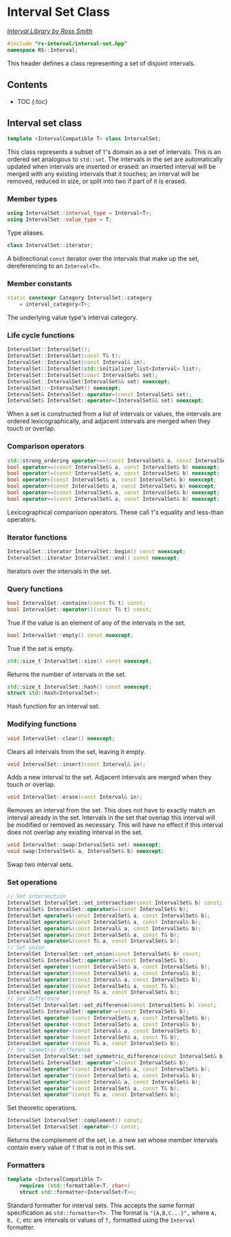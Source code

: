 # Interval Set Class

_[Interval Library by Ross Smith](index.html)_

```c++
#include "rs-interval/interval-set.hpp"
namespace RS::Interval;
```

This header defines a class representing a set of disjoint intervals.

## Contents

* TOC
{:toc}

## Interval set class

```c++
template <IntervalCompatible T> class IntervalSet;
```

This class represents a subset of `T`'s domain as a set of intervals. This is
an ordered set analogous to `std::set`. The intervals in the set are
automatically updated when intervals are inserted or erased: an inserted
interval will be merged with any existing intervals that it touches; an
interval will be removed, reduced in size, or split into two if part of it is
erased.

### Member types

```c++
using IntervalSet::interval_type = Interval<T>;
using IntervalSet::value_type = T;
```

Type aliases.

```c++
class IntervalSet::iterator;
```

A bidirectional `const` iterator over the intervals that make up the set,
dereferencing to an `Interval<T>`.

### Member constants

```c++
static constexpr Category IntervalSet::category
    = interval_category<T>;
```

The underlying value type's interval category.

### Life cycle functions

```c++
IntervalSet::IntervalSet();
IntervalSet::IntervalSet(const T& t);
IntervalSet::IntervalSet(const Interval& in);
IntervalSet::IntervalSet(std::initializer_list<Interval> list);
IntervalSet::IntervalSet(const IntervalSet& set);
IntervalSet::IntervalSet(IntervalSet&& set) noexcept;
IntervalSet::~IntervalSet() noexcept;
IntervalSet& IntervalSet::operator=(const IntervalSet& set);
IntervalSet& IntervalSet::operator=(IntervalSet&& set) noexcept;
```

When a set is constructed from a list of intervals or values, the intervals
are ordered lexicographically, and adjacent intervals are merged when they
touch or overlap.

### Comparison operators

```c++
std::strong_ordering operator<=>(const IntervalSet& a, const IntervalSet& b) noexcept;
bool operator==(const IntervalSet& a, const IntervalSet& b) noexcept;
bool operator!=(const IntervalSet& a, const IntervalSet& b) noexcept;
bool operator<(const IntervalSet& a, const IntervalSet& b) noexcept;
bool operator>(const IntervalSet& a, const IntervalSet& b) noexcept;
bool operator<=(const IntervalSet& a, const IntervalSet& b) noexcept;
bool operator>=(const IntervalSet& a, const IntervalSet& b) noexcept;
```

Lexicographical comparison operators. These call `T`'s equality and less-than
operators.

### Iterator functions

```c++
IntervalSet::iterator IntervalSet::begin() const noexcept;
IntervalSet::iterator IntervalSet::end() const noexcept;
```

Iterators over the intervals in the set.

### Query functions

```c++
bool IntervalSet::contains(const T& t) const;
bool IntervalSet::operator()(const T& t) const;
```

True if the value is an element of any of the intervals in the set.

```c++
bool IntervalSet::empty() const noexcept;
```

True if the set is empty.

```c++
std::size_t IntervalSet::size() const noexcept;
```

Returns the number of intervals in the set.

```c++
std::size_t IntervalSet::hash() const noexcept;
struct std::hash<IntervalSet>;
```

Hash function for an interval set.

### Modifying functions

```c++
void IntervalSet::clear() noexcept;
```

Clears all intervals from the set, leaving it empty.

```c++
void IntervalSet::insert(const Interval& in);
```

Adds a new interval to the set. Adjacent intervals are merged when they touch
or overlap.

```c++
void IntervalSet::erase(const Interval& in);
```

Removes an interval from the set. This does not have to exactly match an
interval already in the set. Intervals in the set that overlap this interval
will be modified or removed as necessary. This will have no effect if this
interval does not overlap any existing interval in the set.

```c++
void IntervalSet::swap(IntervalSet& set) noexcept;
void swap(IntervalSet& a, IntervalSet& b) noexcept;
```

Swap two interval sets.

### Set operations

```c++
// Set intersection
IntervalSet IntervalSet::set_intersection(const IntervalSet& b) const;
IntervalSet& IntervalSet::operator&=(const IntervalSet& b);
IntervalSet operator&(const IntervalSet& a, const IntervalSet& b);
IntervalSet operator&(const IntervalSet& a, const Interval& b);
IntervalSet operator&(const Interval& a, const IntervalSet& b);
IntervalSet operator&(const IntervalSet& a, const T& b);
IntervalSet operator&(const T& a, const IntervalSet& b);
// Set union
IntervalSet IntervalSet::set_union(const IntervalSet& b) const;
IntervalSet& IntervalSet::operator|=(const IntervalSet& b);
IntervalSet operator|(const IntervalSet& a, const IntervalSet& b);
IntervalSet operator|(const IntervalSet& a, const Interval& b);
IntervalSet operator|(const Interval& a, const IntervalSet& b);
IntervalSet operator|(const IntervalSet& a, const T& b);
IntervalSet operator|(const T& a, const IntervalSet& b);
// Set difference
IntervalSet IntervalSet::set_difference(const IntervalSet& b) const;
IntervalSet& IntervalSet::operator-=(const IntervalSet& b);
IntervalSet operator-(const IntervalSet& a, const IntervalSet& b);
IntervalSet operator-(const IntervalSet& a, const Interval& b);
IntervalSet operator-(const Interval& a, const IntervalSet& b);
IntervalSet operator-(const IntervalSet& a, const T& b);
IntervalSet operator-(const T& a, const IntervalSet& b);
// Set symmetric difference
IntervalSet IntervalSet::set_symmetric_difference(const IntervalSet& b) const;
IntervalSet& IntervalSet::operator^=(const IntervalSet& b);
IntervalSet operator^(const IntervalSet& a, const IntervalSet& b);
IntervalSet operator^(const IntervalSet& a, const Interval& b);
IntervalSet operator^(const Interval& a, const IntervalSet& b);
IntervalSet operator^(const IntervalSet& a, const T& b);
IntervalSet operator^(const T& a, const IntervalSet& b);
```

Set theoretic operations.

```c++
IntervalSet IntervalSet::complement() const;
IntervalSet IntervalSet::operator~() const;
```

Returns the complement of the set, i.e. a new set whose member intervals
contain every value of `T` that is not in this set.

### Formatters

```c++
template <IntervalCompatible T>
    requires (std::formattable<T, char>)
    struct std::formatter<IntervalSet<T>>;
```

Standard formatter for interval sets. This accepts the same format
specification as `std::formatter<T>.` The format is `"{A,B,C...}",` where `A,
B, C`, etc are intervals or values of `T,` formatted using the `Interval`
formatter.
